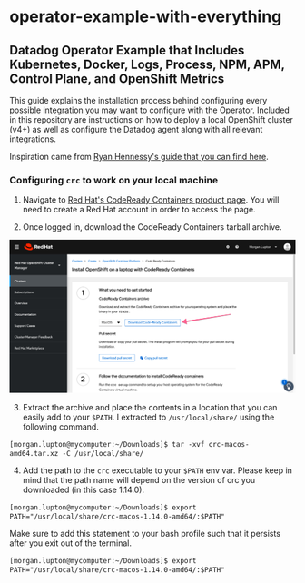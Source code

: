 # operator-example-with-everything
## Datadog Operator Example that Includes Kubernetes, Docker, Logs, Process, NPM, APM, Control Plane, and OpenShift Metrics

This guide explains the installation process behind configuring every possible integration you may want to configure with the Operator. Included in this repository are instructions on how to deploy a local OpenShift cluster (v4+) as well as configure the Datadog agent along with all relevant integrations. 

Inspiration came from [Ryan Hennessy's guide that you can find here](https://github.com/ryhennessy/datadog-operator-openshift-example). 

### Configuring `crc` to work on your local machine

1. Navigate to [Red Hat's CodeReady Containers product page](https://cloud.redhat.com/openshift/install/crc/installer-provisioned?intcmp=7013a000002CtetAAC). You will need to create a Red Hat account in order to access the page. 

2. Once logged in, download the CodeReady Containers tarball archive. 

![download_crc](images/crc_download.png)

3. Extract the archive and place the contents in a location that you can easily add to your `$PATH`. I extracted to `/usr/local/share/` using the following command. 

```
[morgan.lupton@mycomputer:~/Downloads]$ tar -xvf crc-macos-amd64.tar.xz -C /usr/local/share/
```

4. Add the path to the `crc` executable to your `$PATH` env var. Please keep in mind that the path name will depend on the version of crc you downloaded (in this case 1.14.0). 

```
[morgan.lupton@mycomputer:~/Downloads]$ export PATH="/usr/local/share/crc-macos-1.14.0-amd64/:$PATH"
```

Make sure to add this statement to your bash profile such that it persists after you exit out of the terminal. 

```
[morgan.lupton@mycomputer:~/Downloads]$ export PATH="/usr/local/share/crc-macos-1.14.0-amd64/:$PATH"
```
